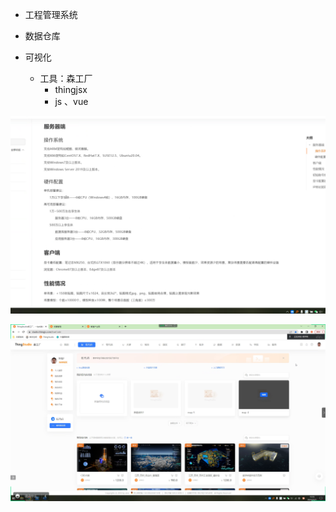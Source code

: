 + 工程管理系统

+ 数据仓库
+ 可视化
  + 工具：森工厂
    + thingjsx
    + js 、vue

![QQ截图20230221161728](fengdian.assets/QQ截图20230221161728.png)

![QQ截图20230221155515](fengdian.assets/QQ截图20230221155515.png)